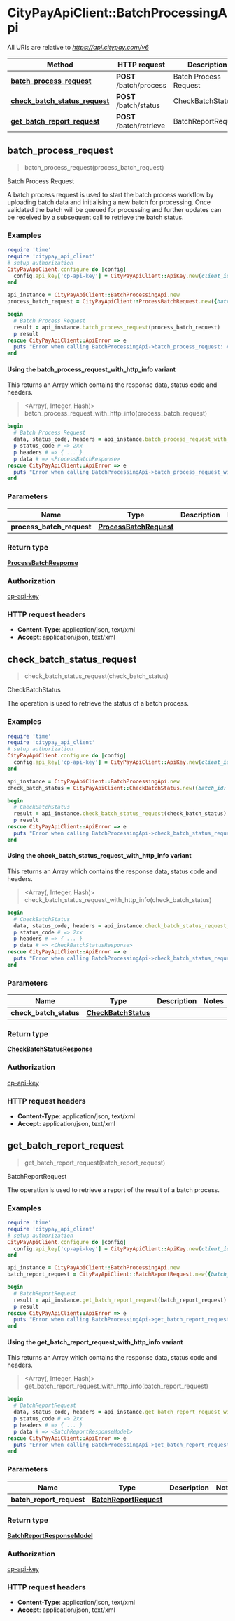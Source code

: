 # CityPayApiClient::BatchProcessingApi

All URIs are relative to *https://api.citypay.com/v6*

| Method | HTTP request | Description |
| ------ | ------------ | ----------- |
| [**batch_process_request**](BatchProcessingApi.md#batch_process_request) | **POST** /batch/process | Batch Process Request |
| [**check_batch_status_request**](BatchProcessingApi.md#check_batch_status_request) | **POST** /batch/status | CheckBatchStatus |
| [**get_batch_report_request**](BatchProcessingApi.md#get_batch_report_request) | **POST** /batch/retrieve | BatchReportRequest |


## batch_process_request

> <ProcessBatchResponse> batch_process_request(process_batch_request)

Batch Process Request

A batch process request is used to start the batch process workflow by uploading batch data and initialising a new batch for processing. Once validated the batch will be queued for processing and further updates can be received by a subsequent call to retrieve the batch status. 

### Examples

```ruby
require 'time'
require 'citypay_api_client'
# setup authorization
CityPayApiClient.configure do |config|
  config.api_key['cp-api-key'] = CityPayApiClient::ApiKey.new(client_id: 'YourClientId', licence_key: 'YourLicenceKey').generate
end

api_instance = CityPayApiClient::BatchProcessingApi.new
process_batch_request = CityPayApiClient::ProcessBatchRequest.new({batch_date: Date.parse('Thu Jan 02 00:00:00 UTC 2020'), batch_id: [1975], transactions: [CityPayApiClient::BatchTransaction.new({account_id: 'aaabbb-cccddd-eee', amount: 3600})]}) # ProcessBatchRequest | 

begin
  # Batch Process Request
  result = api_instance.batch_process_request(process_batch_request)
  p result
rescue CityPayApiClient::ApiError => e
  puts "Error when calling BatchProcessingApi->batch_process_request: #{e}"
end
```

#### Using the batch_process_request_with_http_info variant

This returns an Array which contains the response data, status code and headers.

> <Array(<ProcessBatchResponse>, Integer, Hash)> batch_process_request_with_http_info(process_batch_request)

```ruby
begin
  # Batch Process Request
  data, status_code, headers = api_instance.batch_process_request_with_http_info(process_batch_request)
  p status_code # => 2xx
  p headers # => { ... }
  p data # => <ProcessBatchResponse>
rescue CityPayApiClient::ApiError => e
  puts "Error when calling BatchProcessingApi->batch_process_request_with_http_info: #{e}"
end
```

### Parameters

| Name | Type | Description | Notes |
| ---- | ---- | ----------- | ----- |
| **process_batch_request** | [**ProcessBatchRequest**](ProcessBatchRequest.md) |  |  |

### Return type

[**ProcessBatchResponse**](ProcessBatchResponse.md)

### Authorization

[cp-api-key](../README.md#cp-api-key)

### HTTP request headers

- **Content-Type**: application/json, text/xml
- **Accept**: application/json, text/xml


## check_batch_status_request

> <CheckBatchStatusResponse> check_batch_status_request(check_batch_status)

CheckBatchStatus

The operation is used to retrieve the status of a batch process.

### Examples

```ruby
require 'time'
require 'citypay_api_client'
# setup authorization
CityPayApiClient.configure do |config|
  config.api_key['cp-api-key'] = CityPayApiClient::ApiKey.new(client_id: 'YourClientId', licence_key: 'YourLicenceKey').generate
end

api_instance = CityPayApiClient::BatchProcessingApi.new
check_batch_status = CityPayApiClient::CheckBatchStatus.new({batch_id: [1975]}) # CheckBatchStatus | 

begin
  # CheckBatchStatus
  result = api_instance.check_batch_status_request(check_batch_status)
  p result
rescue CityPayApiClient::ApiError => e
  puts "Error when calling BatchProcessingApi->check_batch_status_request: #{e}"
end
```

#### Using the check_batch_status_request_with_http_info variant

This returns an Array which contains the response data, status code and headers.

> <Array(<CheckBatchStatusResponse>, Integer, Hash)> check_batch_status_request_with_http_info(check_batch_status)

```ruby
begin
  # CheckBatchStatus
  data, status_code, headers = api_instance.check_batch_status_request_with_http_info(check_batch_status)
  p status_code # => 2xx
  p headers # => { ... }
  p data # => <CheckBatchStatusResponse>
rescue CityPayApiClient::ApiError => e
  puts "Error when calling BatchProcessingApi->check_batch_status_request_with_http_info: #{e}"
end
```

### Parameters

| Name | Type | Description | Notes |
| ---- | ---- | ----------- | ----- |
| **check_batch_status** | [**CheckBatchStatus**](CheckBatchStatus.md) |  |  |

### Return type

[**CheckBatchStatusResponse**](CheckBatchStatusResponse.md)

### Authorization

[cp-api-key](../README.md#cp-api-key)

### HTTP request headers

- **Content-Type**: application/json, text/xml
- **Accept**: application/json, text/xml


## get_batch_report_request

> <BatchReportResponseModel> get_batch_report_request(batch_report_request)

BatchReportRequest

The operation is used to retrieve a report of the result of a batch process.

### Examples

```ruby
require 'time'
require 'citypay_api_client'
# setup authorization
CityPayApiClient.configure do |config|
  config.api_key['cp-api-key'] = CityPayApiClient::ApiKey.new(client_id: 'YourClientId', licence_key: 'YourLicenceKey').generate
end

api_instance = CityPayApiClient::BatchProcessingApi.new
batch_report_request = CityPayApiClient::BatchReportRequest.new({batch_id: [1975]}) # BatchReportRequest | 

begin
  # BatchReportRequest
  result = api_instance.get_batch_report_request(batch_report_request)
  p result
rescue CityPayApiClient::ApiError => e
  puts "Error when calling BatchProcessingApi->get_batch_report_request: #{e}"
end
```

#### Using the get_batch_report_request_with_http_info variant

This returns an Array which contains the response data, status code and headers.

> <Array(<BatchReportResponseModel>, Integer, Hash)> get_batch_report_request_with_http_info(batch_report_request)

```ruby
begin
  # BatchReportRequest
  data, status_code, headers = api_instance.get_batch_report_request_with_http_info(batch_report_request)
  p status_code # => 2xx
  p headers # => { ... }
  p data # => <BatchReportResponseModel>
rescue CityPayApiClient::ApiError => e
  puts "Error when calling BatchProcessingApi->get_batch_report_request_with_http_info: #{e}"
end
```

### Parameters

| Name | Type | Description | Notes |
| ---- | ---- | ----------- | ----- |
| **batch_report_request** | [**BatchReportRequest**](BatchReportRequest.md) |  |  |

### Return type

[**BatchReportResponseModel**](BatchReportResponseModel.md)

### Authorization

[cp-api-key](../README.md#cp-api-key)

### HTTP request headers

- **Content-Type**: application/json, text/xml
- **Accept**: application/json, text/xml

